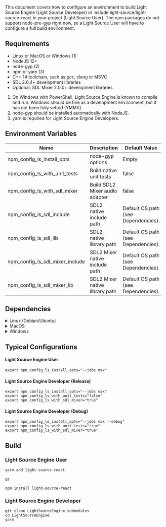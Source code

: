 This document covers how to configure an environment to build Light Source Engine (Light Source Developer) or include 
light-source/light-source-react in your project (Light Source User). The npm packages do not support
node-pre-gyp right now, so a Light Source User will have to configure a full build environment.

## Requirements

- Linux or MacOS or Windows (1)
- NodeJS 12+
- node-gyp (2)
- npm or yarn (3)
- C++ 14 toolchain, such as gcc, clang or MSVC
- SDL 2.0.4+ development libraries
- Optional: SDL Mixer 2.0.0+ development libraries

1. On Windows with PowerShell, Light Source Engine is known to compile and run. Windows should be fine as a development environment, but it has not been fully vetted (YMMV).
2. node-gyp should be installed automatically with NodeJS.
3. yarn is required for Light Source Engine Developers. 

## Environment Variables

| Name                            | Description                    | Default Value                       |
|---------------------------------|--------------------------------|-------------------------------------|
| npm_config_ls_install_opts      | node-gyp options               | Empty                               |
| npm_config_ls_with_unit_tests   | Build native unit tests        | false                               |
| npm_config_ls_with_sdl_mixer    | Build SDL2 Mixer audio adapter | false                               |
| npm_config_ls_sdl_include       | SDL2 native include path       | Default OS path (see Dependencies). |
| npm_config_ls_sdl_lib           | SDL2 native library path       | Default OS path (see Dependencies). |
| npm_config_ls_sdl_mixer_include | SDL2 Mixer native include path | Default OS path (see Dependencies). |
| npm_config_ls_sdl_mixer_lib     | SDL2 Mixer native library path | Default OS path (see Dependencies). |

## Dependencies

<details>
<summary>Linux (Debian/Ubuntu)</summary>
<p>
  
### Install

```
sudo apt-get install libsdl2-dev libsdl2-2.0-0
```
```
# codecs
sudo apt-get install libmikmod-dev libfishsound1-dev libsmpeg-dev liboggz2-dev libflac-dev libfluidsynth-dev
# SDL Mixer
sudo apt-get install libsdl2-mixer-dev libsdl2-mixer-2.0-0
```

### Environment Variable Defaults

| Environment Variable            | Value                        |
|---------------------------------|------------------------------|
| npm_config_ls_sdl_include       | /usr/include/SDL2            |
| npm_config_ls_sdl_lib           | /usr/lib/$(gcc -dumpmachine) |
| npm_config_ls_sdl_mixer_include | /usr/include/SDL2            |
| npm_config_ls_sdl_mixer_lib     | /usr/lib/$(gcc -dumpmachine) |
</p>
</details>

<details>
<summary>MacOS</summary>
<p>

### Install

```
brew install sdl2
```
```
brew install sdl2_mixer
```

### Environment Variable Defaults

| Environment Variable            | Value                        |
|---------------------------------|------------------------------|
| npm_config_ls_sdl_include       | /usr/local/include/SDL2      |
| npm_config_ls_sdl_lib           | /usr/local/lib               |
| npm_config_ls_sdl_mixer_include | /usr/local/include/SDL2      |
| npm_config_ls_sdl_mixer_lib     | /usr/local/lib               |
</p>
</details>

<details>
<summary>Windows</summary>
<p>

### Install

- [Download SDL2 MSVC development libraries](https://www.libsdl.org/download-2.0.php)
- Extract to user home.
- [Download SDL Mixer MSVC development libraries](https://www.libsdl.org/projects/SDL_mixer/)
- Extract to user home.

### Environment Variable Defaults

| Environment Variable            | Value                               |
|---------------------------------|-------------------------------------|
| npm_config_ls_sdl_include       | %USERPROFILE%\\SDL2\\include        |
| npm_config_ls_sdl_lib           | %USERPROFILE%\\SDL2\\lib\\x64       |
| npm_config_ls_sdl_mixer_include | %USERPROFILE%\\SDL2_mixer\\include  |
| npm_config_ls_sdl_mixer_lib     | %USERPROFILE%\\SDL2_mixer\\lib\\x64 |
</p>
</details>

## Typical Configurations

#### Light Source Engine User

```
export npm_config_ls_install_opts="--jobs max"
```

#### Light Source Engine Developer (Release)

```
export npm_config_ls_install_opts="--jobs max"
export npm_config_ls_with_unit_tests="false"
export npm_config_ls_with_sdl_mixer="true"
```
#### Light Source Engine Developer (Debug)

```
export npm_config_ls_install_opts="--jobs max --debug"
export npm_config_ls_with_unit_tests="true"
export npm_config_ls_with_sdl_mixer="true"
```

## Build

### Light Source Engine User

```
yarn add light-source-react
```
or
```
npm install light-source-react
```

### Light Source Engine Developer

```
git clone LightSourceEngine submodules
cd LightSourceEngine
yarn
```
